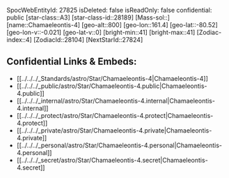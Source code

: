 ﻿---
location:
- -80.52
- -161.4
- 800
tags:
- astro/Star
type: Star
---

SpocWebEntityId: 27825
isDeleted: false
isReadOnly: false
confidential: public
[star-class::A3]
[star-class-id::28189]
[Mass-sol::]
[name::Chamaeleontis-4]
[geo-alt::800]
[geo-lon::161.4]
[geo-lat::-80.52]
[geo-lon-v::-0.021]
[geo-lat-v::0]
[bright-min::41]
[bright-max::41]
[Zodiac-index::4]
[ZodiacId::28104]
[NextStarId::27824]



## Confidential Links & Embeds: 
- [[../../../_Standards/astro/Star/Chamaeleontis-4|Chamaeleontis-4]] 
- [[../../../_public/astro/Star/Chamaeleontis-4.public|Chamaeleontis-4.public]] 
- [[../../../_internal/astro/Star/Chamaeleontis-4.internal|Chamaeleontis-4.internal]] 
- [[../../../_protect/astro/Star/Chamaeleontis-4.protect|Chamaeleontis-4.protect]] 
- [[../../../_private/astro/Star/Chamaeleontis-4.private|Chamaeleontis-4.private]] 
- [[../../../_personal/astro/Star/Chamaeleontis-4.personal|Chamaeleontis-4.personal]] 
- [[../../../_secret/astro/Star/Chamaeleontis-4.secret|Chamaeleontis-4.secret]]

